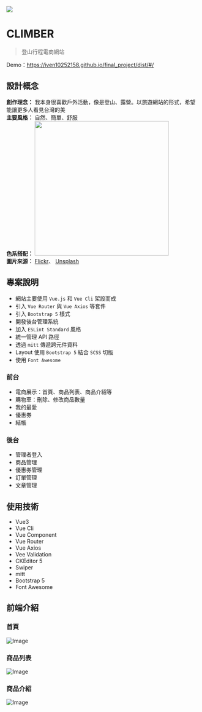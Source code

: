 ![](https://i.imgur.com/ZTxaBFH.jpg)

# CLIMBER
> 登山行程電商網站

Demo：https://iven10252158.github.io/final_project/dist/#/


## 設計概念
**創作理念：** 我本身很喜歡戶外活動，像是登山、露營。以旅遊網站的形式，希望能讓更多人看見台灣的美<br>
**主要風格：** 自然、簡單、舒服<br>
**色系搭配：**
<img src="https://i.imgur.com/xNWBTXx.png" width="350" /><br>
**圖片來源：**
[Flickr](https://www.flickr.com/)、
[Unsplash](https://unsplash.com/)<br>

## 專案說明
* 網站主要使用 `Vue.js` 和 `Vue Cli` 架設而成
* 引入 `Vue Router` 與 `Vue Axios` 等套件
* 引入 `Bootstrap 5` 樣式
* 開發後台管理系統
* 加入 `ESLint Standard` 風格
* 統一管理 API 路徑
* 透過 `mitt` 傳遞跨元件資料
* Layout 使用 `Bootstrap 5` 結合 `SCSS` 切版
* 使用 `Font Awesome`

### 前台
* 電商展示：首頁、商品列表、商品介紹等
* 購物車：刪除、修改商品數量
* 我的最愛
* 優惠券
* 結帳

### 後台
* 管理者登入
* 商品管理
* 優惠券管理
* 訂單管理
* 文章管理

## 使用技術
* Vue3
* Vue Cli
* Vue Component
* Vue Router
* Vue Axios
* Vee Validation
* CKEditor 5
* Swiper
* mitt
* Bootstrap 5
* Font Awesome

## 前端介紹
### 首頁
![Image](https://i.imgur.com/ryf7L8d.jpg)

### 商品列表
![Image](https://i.imgur.com/ST2mHzC.jpg)

### 商品介紹
![Image](https://i.imgur.com/wEV8wF9.jpg)
